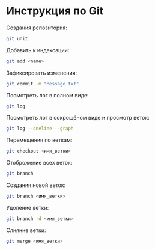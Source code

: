 # Инструкция по Git

Создания репозитория:
```sh
git unit
```

Добавить к индексации:
```sh
git add <name>
```

Зафиксировать изменения:
```sh
git commit -m "Message txt"
```

Посмотреть лог в полном виде:
```sh
git log
```

Посмотреть лог в сокрощёном виде и просмотр веток:
```sh
git log --oneline --graph
```

Перемещения по веткам:
```sh
git checkout <имя_ветки>
```
Отоброжение всех веток:
```sh
git branch
```

Создания новой веток:
```sh
git branch <имя_ветки>
```

Удоление ветки:
```sh
git branch -d <имя_ветки>
```

Слияние ветки:
```sh
git merge <имя_ветки>
```
